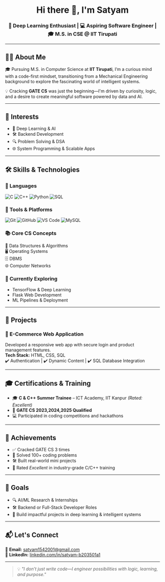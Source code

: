 <h1 align="center">Hi there 👋, I'm Satyam</h1>
<h3 align="center">🧠 Deep Learning Enthusiast | 💻 Aspiring Software Engineer | 🎓 M.S. in CSE @ IIT Tirupati</h3>

---

## 👨‍💻 About Me

🎓 Pursuing M.S. in Computer Science at **IIT Tirupati**, I’m a curious mind with a code-first mindset, transitioning from a Mechanical Engineering background to explore the fascinating world of intelligent systems.

💡 Cracking **GATE CS** was just the beginning—I'm driven by curiosity, logic, and a desire to create meaningful software powered by data and AI.

---

## 🌟 Interests

- 🤖 Deep Learning & AI  
- 🛠️ Backend Development  
- 🔍 Problem Solving & DSA  
- 🌐 System Programming & Scalable Apps

---

## 🛠️ Skills & Technologies

### 🚀 Languages
![C](https://img.shields.io/badge/C-00599C?style=for-the-badge&logo=c&logoColor=white)
![C++](https://img.shields.io/badge/C++-00599C?style=for-the-badge&logo=c%2B%2B&logoColor=white)
![Python](https://img.shields.io/badge/Python-3776AB?style=for-the-badge&logo=python&logoColor=white)
![SQL](https://img.shields.io/badge/SQL-4479A1?style=for-the-badge&logo=postgresql&logoColor=white)

### 🧰 Tools & Platforms
![Git](https://img.shields.io/badge/Git-F05032?style=for-the-badge&logo=git&logoColor=white)
![GitHub](https://img.shields.io/badge/GitHub-181717?style=for-the-badge&logo=github&logoColor=white)
![VS Code](https://img.shields.io/badge/VS--Code-007ACC?style=for-the-badge&logo=visual-studio-code&logoColor=white)
![MySQL](https://img.shields.io/badge/MySQL-005C84?style=for-the-badge&logo=mysql&logoColor=white)

### 📚 Core CS Concepts
🧠 Data Structures & Algorithms  
🖥️ Operating Systems  
🗄️ DBMS  
🌐 Computer Networks

### 🔬 Currently Exploring
- TensorFlow & Deep Learning  
- Flask Web Development  
- ML Pipelines & Deployment

---

## 🚀 Projects

### 🛒 E-Commerce Web Application  
Developed a responsive web app with secure login and product management features.  
**Tech Stack:** HTML, CSS, SQL  
✔️ Authentication | ✔️ Dynamic Content | ✔️ SQL Database Integration


---

## 🎓 Certifications & Training

- 🎓 **C & C++ Summer Trainee** – ICT Academy, IIT Kanpur *(Rated: Excellent)*  
- 🧠 **GATE CS 2023,2024,2025 Qualified**  
- 💻 Participated in coding competitions and hackathons  

---

## 🏅 Achievements

- ✅ Cracked GATE CS 3 times 
- 🧩 Solved 100+ coding problems  
- 🛠️ Built real-world mini projects  
- 🧠 Rated *Excellent* in industry-grade C/C++ training

---

## 🎯 Goals

- 🔍 AI/ML Research & Internships  
- 🛠️ Backend or Full-Stack Developer Roles  
- 🚀 Build impactful projects in deep learning & intelligent systems  

---

## 📬 Let's Connect

📧 **Email:** satyam1542001@gmail.com    
🔗 **LinkedIn:** [linkedin.com/in/satyam-b203501a1](https://www.linkedin.com/in/satyam-b203501a1/)

---

> 💡 *"I don’t just write code—I engineer possibilities with logic, learning, and purpose."*

